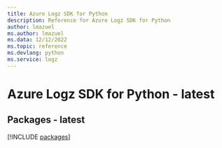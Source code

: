 ```yaml
---
title: Azure Logz SDK for Python
description: Reference for Azure Logz SDK for Python
author: lmazuel
ms.author: lmazuel
ms.data: 12/12/2022
ms.topic: reference
ms.devlang: python
ms.service: logz
---
```

# Azure Logz SDK for Python - latest
## Packages - latest
[!INCLUDE [packages](logz-index.md)]